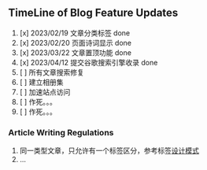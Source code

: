 ## TimeLine of Blog Feature Updates
1. [x] 2023/02/19 文章分类标签 done
2. [x] 2023/02/20 页面诗词显示 done
3. [x] 2023/03/22 文章置顶功能 done  
4. [x] 2023/04/12 提交谷歌搜索引擎收录 done
5. [ ] 所有文章搜索修复
6. [ ] 建立相册集
7. [ ] 加速站点访问
8. [ ] 作死。。。
9. [ ] 作死。。。

### Article Writing Regulations
1. 同一类型文章，只允许有一个标签区分，参考标签[设计模式](https://www.awayanan.wang/%E8%AE%BE%E8%AE%A1%E6%A8%A1%E5%BC%8F/2023/03/08/%E8%AE%BE%E8%AE%A1%E6%A8%A1%E5%BC%8F/%E8%AE%BE%E8%AE%A1%E6%A8%A1%E5%BC%8F/)
2. ...

